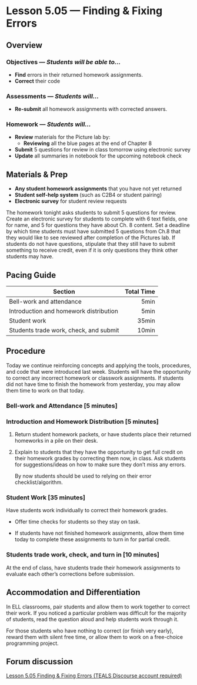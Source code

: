 Lesson 5.05 — Finding & Fixing Errors
====================================================================================================

Overview
--------
### Objectives — _Students will be able to…_
- **Find** errors in their returned homework assignments.
- **Correct** their code

### Assessments — _Students will…_
- **Re-submit** all homework assignments with corrected answers.

### Homework — _Students will…_
- **Review** materials for the Picture lab by:
  - **Reviewing** all the blue pages at the end of Chapter 8
- **Submit** 5 questions for review in class tomorrow using electronic survey
- **Update** all summaries in notebook for the upcoming notebook check


Materials & Prep
----------------
- **Any student homework assignments** that you have not yet returned
- **Student self-help system** (such as C2B4 or student pairing)
- **Electronic survey** for student review requests

The homework tonight asks students to submit 5 questions for review. Create an electronic survey for
students to complete with 6 text fields, one for name, and 5 for questions they have about Ch. 8
content. Set a deadline by which time students must have submitted 5 questions from Ch.8 that they
would like to see reviewed after completion of the Pictures lab. If students do not have questions,
stipulate that they still have to submit something to receive credit, even if it is only questions
they think other students may have.


Pacing Guide
------------
| Section                                | Total Time |
|----------------------------------------|-----------:|
| Bell-work and attendance               |       5min |
| Introduction and homework distribution |       5min |
| Student work                           |      35min |
| Students trade work, check, and submit |      10min |


Procedure
---------
Today we continue reinforcing concepts and applying the tools, procedures, and code that were
introduced last week. Students will have the opportunity to correct any incorrect homework or
classwork assignments. If students did not have time to finish the homework from yesterday, you may
allow them time to work on that today.

### Bell-work and Attendance \[5 minutes\]

### Introduction and Homework Distribution \[5 minutes\]

1. Return student homework packets, or have students place their returned homeworks in a pile on
   their desk.

2. Explain to students that they have the opportunity to get full credit on their homework grades by
   correcting them now, in class. Ask students for suggestions/ideas on how to make sure they don’t
   miss any errors.

   By now students should be used to relying on their error checklist/algorithm.

### Student Work \[35 minutes\]
Have students work individually to correct their homework grades.

- Offer time checks for students so they stay on task.

- If students have not finished homework assignments, allow them time today to complete these
  assignments to turn in for partial credit.

### Students trade work, check, and turn in \[10 minutes\]
At the end of class, have students trade their homework assignments to evaluate each other’s
corrections before submission.


Accommodation and Differentiation
---------------------------------
In ELL classrooms, pair students and allow them to work together to correct their work. If you
noticed a particular problem was difficult for the majority of students, read the question aloud and
help students work through it.

For those students who have nothing to correct (or finish very early), reward them with silent free
time, or allow them to work on a free-choice programming project.


Forum discussion
----------------
[Lesson 5.05 Finding & Fixing Errors (TEALS Discourse account required)](http://tealsk12.trydiscourse.com/c/unit-5/5-05-finding-fixing-errors)

